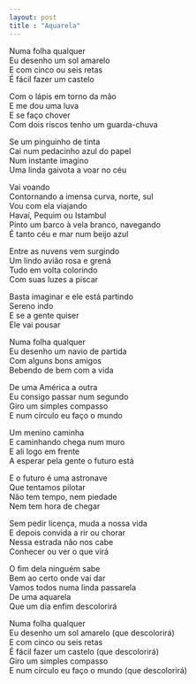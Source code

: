 ```yaml
---
layout: post
title : "Aquarela" 
---
```


Numa folha qualquer<br>
Eu desenho um sol amarelo<br>
E com cinco ou seis retas<br>
É fácil fazer um castelo<br>

Com o lápis em torno da mão<br>
E me dou uma luva<br>
E se faço chover<br>
Com dois riscos tenho um guarda-chuva<br>

Se um pinguinho de tinta<br>
Cai num pedacinho azul do papel<br>
Num instante imagino<br>
Uma linda gaivota a voar no céu<br>

Vai voando<br>
Contornando a imensa curva, norte, sul<br>
Vou com ela viajando<br>
Havaí, Pequim ou Istambul<br>
Pinto um barco à vela branco, navegando<br>
É tanto céu e mar num beijo azul<br>

Entre as nuvens vem surgindo<br>
Um lindo avião rosa e grená<br>
Tudo em volta colorindo<br>
Com suas luzes a piscar<br>

Basta imaginar e ele está partindo<br>
Sereno indo<br>
E se a gente quiser<br>
Ele vai pousar<br>

Numa folha qualquer<br>
Eu desenho um navio de partida<br>
Com alguns bons amigos<br>
Bebendo de bem com a vida<br>

De uma América a outra<br>
Eu consigo passar num segundo<br>
Giro um simples compasso<br>
E num círculo eu faço o mundo<br>

Um menino caminha<br>
E caminhando chega num muro<br>
E ali logo em frente<br>
A esperar pela gente o futuro está<br>

E o futuro é uma astronave<br>
Que tentamos pilotar<br>
Não tem tempo, nem piedade<br>
Nem tem hora de chegar<br>

Sem pedir licença, muda a nossa vida<br>
E depois convida a rir ou chorar<br>
Nessa estrada não nos cabe<br>
Conhecer ou ver o que virá<br>

O fim dela ninguém sabe<br>
Bem ao certo onde vai dar<br>
Vamos todos numa linda passarela<br>
De uma aquarela<br>
Que um dia enfim descolorirá<br>

Numa folha qualquer<br>
Eu desenho um sol amarelo (que descolorirá)<br>
E com cinco ou seis retas<br>
É fácil fazer um castelo (que descolorirá)<br>
Giro um simples compasso<br>
E num círculo eu faço o mundo (que descolorirá)<br>
